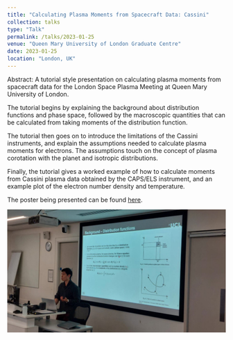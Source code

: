 ```yaml
---
title: "Calculating Plasma Moments from Spacecraft Data: Cassini"
collection: talks
type: "Talk"
permalink: /talks/2023-01-25
venue: "Queen Mary University of London Graduate Centre"
date: 2023-01-25
location: "London, UK"
---
```


Abstract: A tutorial style presentation on calculating plasma moments from spacecraft data for the London Space Plasma Meeting at Queen Mary University of London. 

The tutorial begins by explaining the background about distribution functions and phase space, followed by the macroscopic quantities that can be calculated from taking moments of the distribution function. 

The tutorial then goes on to introduce the limitations of the Cassini instruments, and explain the assumptions needed to calculate plasma moments for electrons. The assumptions touch on the concept of plasma corotation with the planet and isotropic distributions. 

Finally, the tutorial gives a worked example of how to calculate moments from Cassini plasma data obtained by the CAPS/ELS instrument, and an example plot of the electron number density and temperature.

The poster being presented can be found [here](https://liveuclac-my.sharepoint.com/:b:/g/personal/ucapikc_ucl_ac_uk/EfrUc8oOwrFNrOHVyjxnGHkBWKiCxSAZS_oJHnp6edT__g?e=E7XfxX).

<img src="/images/talk_QMUL2023.jpg" alt="Matthew Cheng speaking at QMUL Space Plasma Event 2023.">